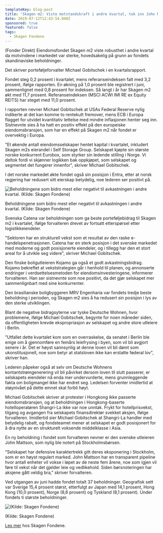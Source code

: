 ```yaml
---
templateKey: blog-post
title: 'Skagen m2: Viste motstandskraft i andre kvartal, tok inn John Mattson'
date: 2019-07-12T12:43:54.040Z
sponsored: true
featured: false
tags:
  - Skagen Fondene
---
```

(Fonder Direkt) Eiendomsfondet Skagen m2 viste robusthet i andre kvartal da motvindene i markedet var sterke, hovedsakelig på grunn av fondets skandinaviske beholdninger.



Det skriver porteføljeforvalter Michael Gobitschek i en kvartalsrapport.



Fondet steg 0,2 prosent i kvartalet, mens referanseindeksen falt med 3,2 prosent, ifølge rapporten. En økning på 1,0 prosent ble registrert i juni, sammenlignet med 0,8 prosent for indeksen. Så langt i år har Skagen m2 økt med 11,7 prosent. Referanseindeksen (MSCI ACWI IMI RE ex Equity REITS) har steget med 11,0 prosent.



I rapporten nevner Michael Gobitschek at USAs Federal Reserve nylig indikerte at det kan komme to rentekutt fremover, mens ECB i Europa flagget for utvidet kvantitativ lettelse med mindre inflasjonen henter seg inn. Sistnevnte sies å ha hatt en positiv effekt på den europeiske eiendomsbransjen, som har en effekt på Skagen m2 når fondet er overvektig i Europa.



"Et økende antall eiendomsselskaper hentet kapital i kvartalet, inkludert Skagen m2s eierandel i Self Storage Group. Selskapet kjøpte sin største norske konkurrent Eurobox, som styrker sin ledende stilling i Norge. Vi deltok fordi vi skjønner logikken bak oppkjøpet, som selskapet og segmentet det fungerer innenfor", skriver Michael Gobitschek.



I det norske markedet økte fondet også sin posisjon i Entra, etter at norsk regjering har redusert sitt eierskap betydelig, noe lederen ser positivt på.

![  Beholdningene som bidro mest eller negativt til avkastningen i andre kvartal. (Kilde: Skagen Fondene)](/img/skagen11jul5.png)

<span class="image-caption">  Beholdningene som bidro mest eller negativt til avkastningen i andre kvartal. (Kilde: Skagen Fondene)</span>

Svenska Catena var beholdningen som ga beste porteføljebidrag til Skagen m2 i kvartalet, ifølge forvalteren drevet av fortsatt etterspørsel etter logistikkeiendeler.



"Sektoren har en strukturell vekst som et resultat av den raske e-handelspenetrasjonen. Catena har en sterk posisjon i det svenske markedet med moderne og godt posisjonerte eiendeler, og i tillegg har den et stort areal for å utvikle seg videre", skriver Michael Gobitschek.



Den finske boligutleieren Kojamo ga også et godt avkastningsbidrag. Kojamo bekreftet at vekststrategien går i henhold til planen, og annonserte endringer i verdsettelsesmetoden for eiendomsinvesteringene, informerer forvalteren. Han ser sistnevnte som noe positivt, da det gjør selskapet mer sammenlignbart med sine konkurrenter.



Den brasilianske boligbyggeren MRV Engenharia var fondets tredje beste beholdning i perioden, og Skagen m2 sies å ha redusert sin posisjon i lys av den sterke utviklingen.



Blant de negative bidragsyterne var tyske Deutsche Wohnen, hvor problemene, ifølge Michael Gobitschek, begynte for noen måneder siden, da offentligheten krevde ekspropriasjon av selskapet og andre store utleiere i Berlin.



"Utfallet dette kvartalet kom som en overraskelse, da senatet i Berlin ble enige om å gjennomføre en femårs leiefrysing i byen, som vil bli avgjort senere i år. Det er høyst sannsynlig at denne loven vil bli dømt som ukonstitusjonell, noe som betyr at statsloven ikke kan erstatte føderal lov", skriver han.



Lederen påpeker også at selv om Deutsche Wohnens kontantstrømgenerering vil bli påvirket dersom loven til slutt passerer, er selskapets eiendeler nå enda mer undervurderte, mens grunnleggende fakta om boligmangel ikke har endret seg. Ledelsen forventer imidlertid at støynivået på dette emnet skal forbli høyt.



Michael Gobitschek skriver at protester i Hongkong ikke passerte eiendomsbransjen, og at beholdningen i Hongkong-baserte hotelloperatøren Shangri-La ikke var noe unntak. Frykt for hotellprisvekst, tilgang og avgangen fra selskapets finansdirektør svekket aksjen, ifølge forvalteren. Imidlertid sier Michael Gobitschek at Shangri-La handler med betydelig rabatt, og fondsteamet mener at selskapet er godt posisjonert for å dra nytte av en strukturelt voksende middelklasse i Asia.



En ny beholdning i fondet som forvalteren nevner er den svenske utleieren John Mattson, som nylig ble notert på Stockholmsbørsen.



"Selskapet har defensive karaktertrekk gitt deres eksponering i Stockholm, som er en høyst regulert marked. John Mattson har en transparent pipeline hvor antall enheter vil vokse i løpet av de neste fem årene, noe som igjen vil føre til vekst når det gjelder leie og vedlikehold. Siden børsnoteringen har aksjene gått veldig bra," skriver forvalteren.



Ved utgangen av juni hadde fondet totalt 37 beholdninger. Geografisk sett var Sverige 15,4 prosent størst, etterfulgt av Japan med 14,1 prosent, Hong Kong (10,0 prosent), Norge (8,6 prosent) og Tyskland (8,1 prosent). Under fondets ti største beholdninger.

![(Kilde: Skagen Fondene)](/img/skagen11jul6.png)

<span class="image-caption">(Kilde: Skagen Fondene)</span>

[Les mer](https://skagenfondene.no/) hos Skagen Fondene.
